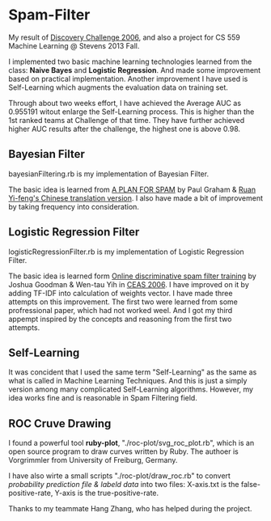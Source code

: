 Spam-Filter
===========

My result of [Discovery Challenge 2006](http://www.ecmlpkdd2006.org/challenge.html), and also a project for CS 559 Machine Learning @ Stevens 2013 Fall.

I implemented two basic machine learning technologies learned from the class: __Naive Bayes__ and __Logistic Regression__. And made some improvement based on practical implementation. Another improvement I have used is Self-Learning which augments the evaluation data on training set.

Through about two weeks effort, I have achieved the Average AUC as 0.955191 witout enlarge the Self-Learning process. This is higher than the 1st ranked teams at Challenge of that time. They have further achieved higher AUC results after the challenge, the highest one is above 0.98.

## Bayesian Filter 

bayesianFiltering.rb is my implementation of Bayesian Filter. 

The basic idea is learned from [A PLAN FOR SPAM](http://www.paulgraham.com/spam.html) by Paul Graham & [Ruan Yi-feng's Chinese translation version](http://www.ruanyifeng.com/blog/2011/08/bayesian_inference_part_two.html). I also have made a bit of improvement by taking frequency into consideration.

## Logistic Regression Filter

logisticRegressionFilter.rb is my implementation of Logistic Regression Filter.

The basic idea is learned form [Online discriminative spam filter training](http://www.ceas.cc/2006/22.pdf) by Joshua Goodman & Wen-tau Yih in [CEAS 2006](http://www.ceas.cc/2006/).
I have improved on it by adding TF-IDF into calculation of weights vector. I have made three attempts on this improvement. The first two were learned from some profressional paper, which had not worked weel. And I got my third appempt inspired by the concepts and reasoning from the first two attempts.

## Self-Learning

It was concident that I used the same term "Self-Learning" as the same as what is called in Machine Learning Techniques. And this is just a simply version among many complicated Self-Learning algorithms. However, my idea works fine and is reasonable in Spam Filtering field.

## ROC Cruve Drawing 

I found a powerful tool __ruby-plot__, "./roc-plot/svg_roc_plot.rb", which is an open source program to draw curves written by Ruby. The authoer is Vorgrimmler from University of Freiburg, Germany.

I have also wirte a small scripts "./roc-plot/draw_roc.rb" to convert <i>probability prediction file & labeld data</i> into two files: X-axis.txt is the false-positive-rate, Y-axis is the true-positive-rate.



Thanks to my teammate Hang Zhang, who has helped during the project.

